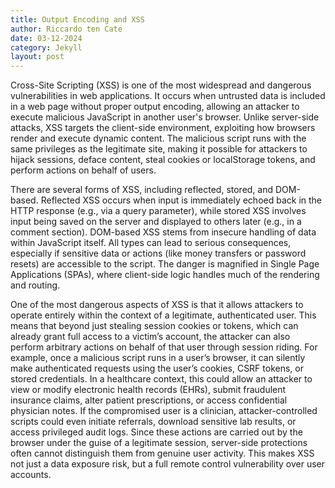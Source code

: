 ```yaml
---
title: Output Encoding and XSS
author: Riccardo ten Cate
date: 03-12-2024
category: Jekyll
layout: post
---
```


Cross-Site Scripting (XSS) is one of the most widespread and dangerous vulnerabilities in web applications. It occurs when untrusted data is included in a web page without proper output encoding, allowing an attacker to execute malicious JavaScript in another user's browser. Unlike server-side attacks, XSS targets the client-side environment, exploiting how browsers render and execute dynamic content. The malicious script runs with the same privileges as the legitimate site, making it possible for attackers to hijack sessions, deface content, steal cookies or localStorage tokens, and perform actions on behalf of users.

There are several forms of XSS, including reflected, stored, and DOM-based. Reflected XSS occurs when input is immediately echoed back in the HTTP response (e.g., via a query parameter), while stored XSS involves input being saved on the server and displayed to others later (e.g., in a comment section). DOM-based XSS stems from insecure handling of data within JavaScript itself. All types can lead to serious consequences, especially if sensitive data or actions (like money transfers or password resets) are accessible to the script. The danger is magnified in Single Page Applications (SPAs), where client-side logic handles much of the rendering and routing.

One of the most dangerous aspects of XSS is that it allows attackers to operate entirely within the context of a legitimate, authenticated user. This means that beyond just stealing session cookies or tokens, which can already grant full access to a victim’s account, the attacker can also perform arbitrary actions on behalf of that user through session riding. For example, once a malicious script runs in a user’s browser, it can silently make authenticated requests using the user’s cookies, CSRF tokens, or stored credentials. In a healthcare context, this could allow an attacker to view or modify electronic health records (EHRs), submit fraudulent insurance claims, alter patient prescriptions, or access confidential physician notes. If the compromised user is a clinician, attacker-controlled scripts could even initiate referrals, download sensitive lab results, or access privileged audit logs. Since these actions are carried out by the browser under the guise of a legitimate session, server-side protections often cannot distinguish them from genuine user activity. This makes XSS not just a data exposure risk, but a full remote control vulnerability over user accounts.